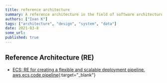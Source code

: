 ```yaml
---
title: reference architecture
summary: A reference architecture in the field of software architecture or enterprise architecture provides a template solution for an architecture for a particular domain.
authors: ["Ivan K"]
tags: ["architecture", "design", "system", "data"]
date: 2021-03-8
some_url:
published: true
---
```


## Reference Architecture (RE)

- [ECS: RE for creating a flexible and scalable deployment pipeline. aws,ecs,code pipeline][ecs-ref-architecture]{:target="_blank"}

<!-- resources -->
[ecs-ref-architecture]: https://github.com/awslabs/ecs-refarch-continuous-deployment
